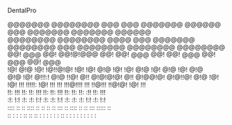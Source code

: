 DentalPro
                                                                                        
@@@@@@@   @@@@@@@@  @@@  @@@  @@@@@@@   @@@@@@   @@@       @@@@@@@   @@@@@@@    @@@@@@   
@@@@@@@@  @@@@@@@@  @@@@ @@@  @@@@@@@  @@@@@@@@  @@@       @@@@@@@@  @@@@@@@@  @@@@@@@@  
@@!  @@@  @@!       @@!@!@@@    @@!    @@!  @@@  @@!       @@!  @@@  @@!  @@@  @@!  @@@  
!@!  @!@  !@!       !@!!@!@!    !@!    !@!  @!@  !@!       !@!  @!@  !@!  @!@  !@!  @!@  
@!@  !@!  @!!!:!    @!@ !!@!    @!!    @!@!@!@!  @!!       @!@@!@!   @!@!!@!   @!@  !@!  
!@!  !!!  !!!!!:    !@!  !!!    !!!    !!!@!!!!  !!!       !!@!!!    !!@!@!    !@!  !!!  
!!:  !!!  !!:       !!:  !!!    !!:    !!:  !!!  !!:       !!:       !!: :!!   !!:  !!!  
:!:  !:!  :!:       :!:  !:!    :!:    :!:  !:!   :!:      :!:       :!:  !:!  :!:  !:!  
 :::: ::   :: ::::   ::   ::     ::    ::   :::   :: ::::   ::       ::   :::  ::::: ::  
:: :  :   : :: ::   ::    :      :      :   : :  : :: : :   :         :   : :   : :  :   
                                                                                         